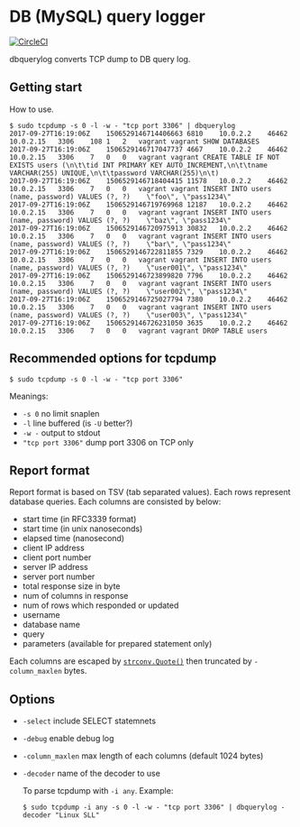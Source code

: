 # DB (MySQL) query logger

[![CircleCI](https://circleci.com/gh/koron/dbquerylog.svg?style=svg)](https://circleci.com/gh/koron/dbquerylog)

dbquerylog converts TCP dump to DB query log.

## Getting start

How to use.

```console
$ sudo tcpdump -s 0 -l -w - "tcp port 3306" | dbquerylog
2017-09-27T16:19:06Z	1506529146714406663	6810	10.0.2.2	46462	10.0.2.15	3306	108	1	2	vagrant	vagrant	SHOW DATABASES	
2017-09-27T16:19:06Z	1506529146717047737	4667	10.0.2.2	46462	10.0.2.15	3306	7	0	0	vagrant	vagrant	CREATE TABLE IF NOT EXISTS users (\n\t\tid INT PRIMARY KEY AUTO_INCREMENT,\n\t\tname VARCHAR(255) UNIQUE,\n\t\tpassword VARCHAR(255)\n\t)	
2017-09-27T16:19:06Z	1506529146718404415	11578	10.0.2.2	46462	10.0.2.15	3306	7	0	0	vagrant	vagrant	INSERT INTO users (name, password) VALUES (?, ?)	\"foo\", \"pass1234\"
2017-09-27T16:19:06Z	1506529146719769968	12187	10.0.2.2	46462	10.0.2.15	3306	7	0	0	vagrant	vagrant	INSERT INTO users (name, password) VALUES (?, ?)	\"baz\", \"pass1234\"
2017-09-27T16:19:06Z	1506529146720975913	30832	10.0.2.2	46462	10.0.2.15	3306	7	0	0	vagrant	vagrant	INSERT INTO users (name, password) VALUES (?, ?)	\"bar\", \"pass1234\"
2017-09-27T16:19:06Z	1506529146722811855	7329	10.0.2.2	46462	10.0.2.15	3306	7	0	0	vagrant	vagrant	INSERT INTO users (name, password) VALUES (?, ?)	\"user001\", \"pass1234\"
2017-09-27T16:19:06Z	1506529146723899820	7796	10.0.2.2	46462	10.0.2.15	3306	7	0	0	vagrant	vagrant	INSERT INTO users (name, password) VALUES (?, ?)	\"user002\", \"pass1234\"
2017-09-27T16:19:06Z	1506529146725027794	7380	10.0.2.2	46462	10.0.2.15	3306	7	0	0	vagrant	vagrant	INSERT INTO users (name, password) VALUES (?, ?)	\"user003\", \"pass1234\"
2017-09-27T16:19:06Z	1506529146726231050	3635	10.0.2.2	46462	10.0.2.15	3306	7	0	0	vagrant	vagrant	DROP TABLE users	
```

## Recommended options for tcpdump

```console
$ sudo tcpdump -s 0 -l -w - "tcp port 3306"
```

Meanings:

*   `-s 0` no limit snaplen
*   `-l` line buffered (is `-U` better?)
*   `-w -` output to stdout
*   `"tcp port 3306"` dump port 3306 on TCP only

## Report format

Report format is based on TSV (tab separated values).
Each rows represent database queries.
Each columns are consisted by below:

*   start time (in RFC3339 format)
*   start time (in unix nanoseconds)
*   elapsed time (nanosecond)
*   client IP address
*   client port number
*   server IP address
*   server port number
*   total response size in byte
*   num of columns in response
*   num of rows which responded or updated
*   username
*   database name
*   query
*   parameters (available for prepared statement only)

Each columns are escaped by [`strconv.Quote()`][quote] then truncated by
`-column_maxlen` bytes.

## Options

*   `-select` include SELECT statemnets
*   `-debug` enable debug log
*   `-column_maxlen` max length of each columns (default 1024 bytes)
*   `-decoder` name of the decoder to use

    To parse tcpdump with `-i any`. Example:

    ```console
    $ sudo tcpdump -i any -s 0 -l -w - "tcp port 3306" | dbquerylog -decoder "Linux SLL"
    ```

[quote]:https://golang.org/pkg/strconv/#Quote

